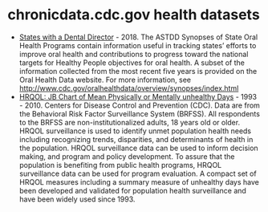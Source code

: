 # chronicdata.cdc.gov health datasets
* [States with a Dental Director](https://chronicdata.cdc.gov/d/qek2-iyap) - 2018. The ASTDD Synopses of State Oral Health Programs contain information useful in tracking states’ efforts to improve oral health and contributions to progress toward the national targets for Healthy People objectives for oral health. A subset of the information collected from the most recent five years is provided on the Oral Health Data website. For more information, see http://www.cdc.gov/oralhealthdata/overview/synopses/index.html
* [HRQOL: JB Chart of Mean Physically or Mentally unhealthy Days](https://chronicdata.cdc.gov/d/76jj-qcyi) - 1993 - 2010. Centers for Disease Control and Prevention (CDC). Data are from the Behavioral Risk Factor Surveillance System (BRFSS). All respondents to the BRFSS are non-institutionalized adults, 18 years old or older. HRQOL surveillance is used to identify unmet population health needs including recognizing trends, disparities, and determinants of health in the population. HRQOL surveillance data can be used to inform decision making, and program and policy development. To assure that the population is benefiting from public health programs, HRQOL surveillance data can be used for program evaluation. A compact set of HRQOL measures including a summary measure of unhealthy days have been developed and validated for population health surveillance and have been widely used since 1993.
